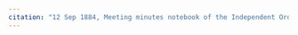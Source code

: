 ```yaml
---
citation: "12 Sep 1884, Meeting minutes notebook of the Independent Order of Good Templars, High Bridge Lodge No. 296, Tompkins County History Center, Ithaca NY."
---
```



